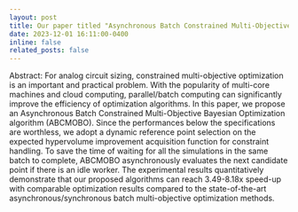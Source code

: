 ```yaml
---
layout: post
title: Our paper titled "Asynchronous Batch Constrained Multi-Objective Bayesian Optimization for Analog Circuit Sizing" has been accepted with 2024 29th ASP-DAC!
date: 2023-12-01 16:11:00-0400
inline: false
related_posts: false
---
```

Abstract: For analog circuit sizing, constrained multi-objective optimization is an important and practical problem. With the popularity of multi-core machines and cloud computing, parallel/batch computing can significantly improve the efficiency of optimization algorithms. In this paper, we propose an Asynchronous Batch Constrained Multi-Objective Bayesian Optimization algorithm (ABCMOBO). Since the performances below the specifications are worthless, we adopt a dynamic reference point selection on the expected hypervolume improvement acquisition function for constraint handling. To save the time of waiting for all the simulations in the same batch to complete, ABCMOBO asynchronously evaluates the next candidate point if there is an idle worker. The experimental results quantitatively demonstrate that our proposed algorithms can reach 3.49-8.18x speed-up with comparable optimization results compared to the state-of-the-art asynchronous/synchronous batch multi-objective optimization methods.
